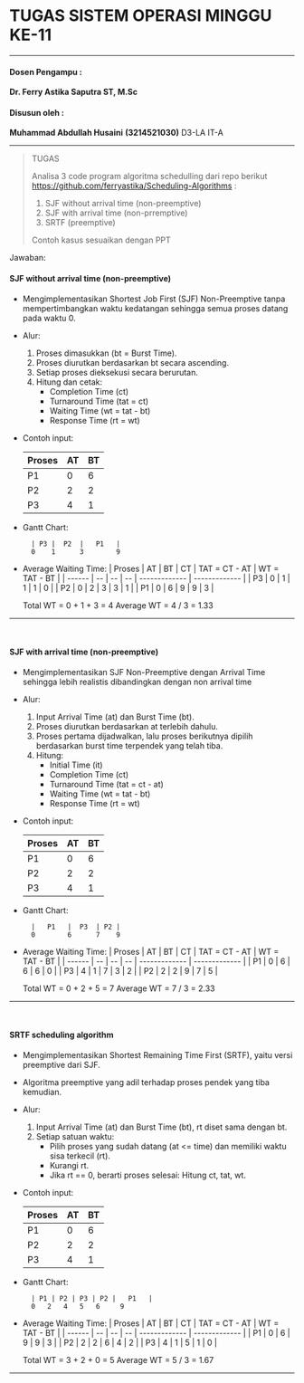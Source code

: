 # TUGAS SISTEM OPERASI MINGGU KE-11

---

#### Dosen Pengampu :
**Dr. Ferry Astika Saputra ST, M.Sc**

#### Disusun oleh :
**Muhammad Abdullah Husaini**
**(3214521030)**
D3-LA IT-A

---

> TUGAS
> 
> Analisa 3 code program algoritma schedulling dari repo berikut https://github.com/ferryastika/Scheduling-Algorithms : 
> 1. SJF without arrival time (non-preemptive) 
> 2. SJF with arrival time (non-prremptive) 
> 3. SRTF (preemptive)
> 
> Contoh kasus sesuaikan dengan PPT


Jawaban:

#### SJF without arrival time (non-preemptive)
- Mengimplementasikan Shortest Job First (SJF) Non-Preemptive tanpa mempertimbangkan waktu kedatangan sehingga semua proses datang pada waktu 0.
- Alur:
  1. Proses dimasukkan (bt = Burst Time).
  2. Proses diurutkan berdasarkan bt secara ascending.
  3. Setiap proses dieksekusi secara berurutan.
  4. Hitung dan cetak:
        - Completion Time (ct)
        - Turnaround Time (tat = ct)
        - Waiting Time (wt = tat - bt)
        - Response Time (rt = wt)

- Contoh input:

    | Proses | AT | BT |
    | ------ | -- | -- |
    | P1     | 0  | 6  |
    | P2     | 2  | 2  |
    | P3     | 4  | 1  |

- Gantt Chart:

        | P3 |  P2  |   P1   |
        0    1      3        9

- Average Waiting Time:
    | Proses | AT | BT | CT | TAT = CT - AT | WT = TAT - BT |
    | ------ | -- | -- | -- | ------------- | ------------- |
    | P3     | 0  | 1  | 1  | 1             | 0             |
    | P2     | 0  | 2  | 3  | 3             | 1             |
    | P1     | 0  | 6  | 9  | 9             | 3             |

    Total WT = 0 + 1 + 3 = 4
    Average WT = 4 / 3 = 1.33

---

<br>

#### SJF with arrival time (non-preemptive)
- Mengimplementasikan SJF Non-Preemptive dengan Arrival Time sehingga lebih realistis dibandingkan dengan non arrival time
- Alur:
  1. Input Arrival Time (at) dan Burst Time (bt).
  2. Proses diurutkan berdasarkan at terlebih dahulu.
  3. Proses pertama dijadwalkan, lalu proses berikutnya dipilih berdasarkan burst time terpendek yang telah tiba.
  4. Hitung:
        - Initial Time (it)
        - Completion Time (ct)
        - Turnaround Time (tat = ct - at)
        - Waiting Time (wt = tat - bt)
        - Response Time (rt = wt)

- Contoh input:

    | Proses | AT | BT |
    | ------ | -- | -- |
    | P1     | 0  | 6  |
    | P2     | 2  | 2  |
    | P3     | 4  | 1  |

- Gantt Chart:

        |   P1   |  P3  | P2 |
        0        6      7    9

- Average Waiting Time:
    | Proses | AT | BT | CT | TAT = CT - AT | WT = TAT - BT |
    | ------ | -- | -- | -- | ------------- | ------------- |
    | P1     | 0  | 6  | 6  | 6             | 0             |
    | P3     | 4  | 1  | 7  | 3             | 2             |
    | P2     | 2  | 2  | 9  | 7             | 5             |

    Total WT = 0 + 2 + 5 = 7
    Average WT = 7 / 3 = 2.33

---

<br>

#### SRTF scheduling algorithm
- Mengimplementasikan Shortest Remaining Time First (SRTF), yaitu versi preemptive dari SJF.
- Algoritma preemptive yang adil terhadap proses pendek yang tiba kemudian.
-  Alur:
   1. Input Arrival Time (at) dan Burst Time (bt), rt diset sama dengan bt.
   2. Setiap satuan waktu:
      - Pilih proses yang sudah datang (at <= time) dan memiliki waktu sisa terkecil (rt).
      - Kurangi rt.
      - Jika rt == 0, berarti proses selesai: Hitung ct, tat, wt.

- Contoh input:

    | Proses | AT | BT |
    | ------ | -- | -- |
    | P1     | 0  | 6  |
    | P2     | 2  | 2  |
    | P3     | 4  | 1  |

- Gantt Chart:

        | P1 | P2 | P3 | P2 |   P1   |
        0   2   4   5   6     9

- Average Waiting Time:
    | Proses | AT | BT | CT | TAT = CT - AT | WT = TAT - BT |
    | ------ | -- | -- | -- | ------------- | ------------- |
    | P1     | 0  | 6  | 9  | 9             | 3             |
    | P2     | 2  | 2  | 6  | 4             | 2             |
    | P3     | 4  | 1  | 5  | 1             | 0             |

    Total WT = 3 + 2 + 0 = 5
    Average WT = 5 / 3 = 1.67

---